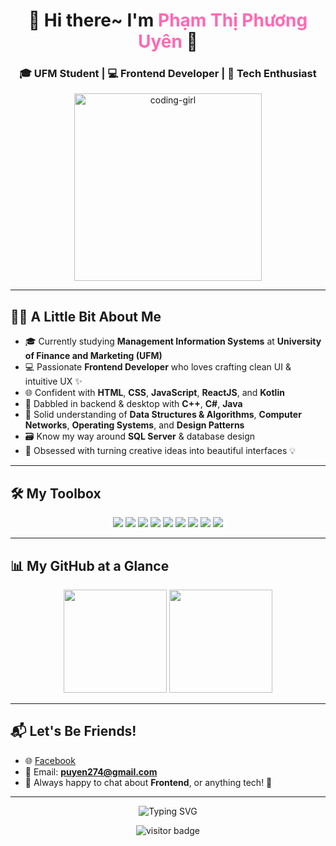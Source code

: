 <h1 align="center">🌸 Hi there~ I'm <span style="color:#FF69B4;">Phạm Thị Phương Uyên</span> 👋</h1>
<h3 align="center">🎓 UFM Student | 💻 Frontend Developer | 🚀 Tech Enthusiast</h3>

<p align="center">
  <img src="https://media.giphy.com/media/v1.Y2lkPTc5MGI3NjExNWdycXB1ZW5sN3c1cWJtNzN4M2Rtd2JjOW5ma3plYjlmYTZ3ZG43ZyZlcD12MV9naWZzX3NlYXJjaCZjdD1n/eHQ5BsgBIBIGI/giphy.gif" height="300px" style="width: auto; height: 300px;" alt="coding-girl" />
</p>










---

## 💁‍♀️ A Little Bit About Me

- 🎓 Currently studying **Management Information Systems** at **University of Finance and Marketing (UFM)**
- 💻 Passionate **Frontend Developer** who loves crafting clean UI & intuitive UX ✨
- 🌐 Confident with **HTML**, **CSS**, **JavaScript**, **ReactJS**, and **Kotlin**
- 🔧 Dabbled in backend & desktop with **C++**, **C#**, **Java**
- 🧠 Solid understanding of **Data Structures & Algorithms**, **Computer Networks**, **Operating Systems**, and **Design Patterns**
- 🗃️ Know my way around **SQL Server** & database design
- 🎨 Obsessed with turning creative ideas into beautiful interfaces 💡

---

## 🛠️ My Toolbox

<p align="center">
  <img src="https://img.shields.io/badge/-C++-00599C?style=for-the-badge&logo=cplusplus&logoColor=white" />
  <img src="https://img.shields.io/badge/-C%23-239120?style=for-the-badge&logo=c-sharp&logoColor=white" />
  <img src="https://img.shields.io/badge/-Java-007396?style=for-the-badge&logo=java&logoColor=white" />
  <img src="https://img.shields.io/badge/-Kotlin-0095D5?style=for-the-badge&logo=kotlin&logoColor=white" />
  <img src="https://img.shields.io/badge/-JavaScript-F7DF1E?style=for-the-badge&logo=javascript&logoColor=black" />
  <img src="https://img.shields.io/badge/-React-61DAFB?style=for-the-badge&logo=react&logoColor=black" />
  <img src="https://img.shields.io/badge/-HTML5-E34F26?style=for-the-badge&logo=html5&logoColor=white" />
  <img src="https://img.shields.io/badge/-CSS3-1572B6?style=for-the-badge&logo=css3&logoColor=white" />
  <img src="https://img.shields.io/badge/-SQL%20Server-CC2927?style=for-the-badge&logo=microsoft-sql-server&logoColor=white" />
</p>

---

## 📊 My GitHub at a Glance

<p align="center">
  <img src="https://github-readme-stats.vercel.app/api?username=phuyen27&show_icons=true&hide_border=true&title_color=ff85a2&text_color=5e5e5e&icon_color=ff9aa2&bg_color=ffe6f0" height="165" />
  <img src="https://github-readme-stats.vercel.app/api/top-langs/?username=phuyen27&layout=compact&hide_border=true&title_color=ff85a2&text_color=5e5e5e&icon_color=ff9aa2&bg_color=ffe6f0" height="165" />
</p>


---




## 📬 Let's Be Friends!

- 🌐 [Facebook](https://www.facebook.com/phuonguyen274/)
- 📧 Email: **puyen274@gmail.com**
- 💬 Always happy to chat about **Frontend**,  or anything tech! 🌟

---

<p align="center">
  <img src="https://readme-typing-svg.demolab.com?font=Fira+Code&duration=3000&pause=1000&color=FF69B4&center=true&vCenter=true&width=435&lines=Welcome+to+my+GitHub+profile!;Frontend+Developer+%7C+Tech+Lover+%7C+UFM+Student;Always+Learning+New+Things+%F0%9F%92%BB" alt="Typing SVG" />
</p>

<p align="center">
  <img src="https://komarev.com/ghpvc/?username=phuyen27&label=Profile%20Views&color=ff69b4&style=flat" alt="visitor badge"/>
</p>
